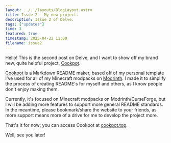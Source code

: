 ```yaml
---
layout: ../../layouts/BlogLayout.astro
title: Issue 2 - My new project.
description: Issue 2 of Delve.
tags: ["updates"]
time: 3
featured: true
timestamp: 2025-04-22 11:00
filename: issue2
---
```


Hello! This is the second post on Delve, and I want to show off my brand new, quite helpful project, [Cookpot](tab:https://cookpot.top).

[Cookpot](tab:https://cookpot.top) is a Markdown README maker, based off of my personal template I've used for all of my Minecraft modpacks on [Modrinth](tab:https://modrinth.com/user/stovonson). I made it to simplify the process of creating README's for myself and others, as I know people don't enjoy making them.

Currently, it's focused on Minecraft modpacks on Modrinth/CurseForge, but I will be adding more features to support more general README standards. In the meantime, please bookmark/share the website to your friends, as more support means more of a drive for me to develop the project more.

That's it for now; you can access Cookpot at [cookpot.top](tab:https://cookpot.top).

Well, see you later!